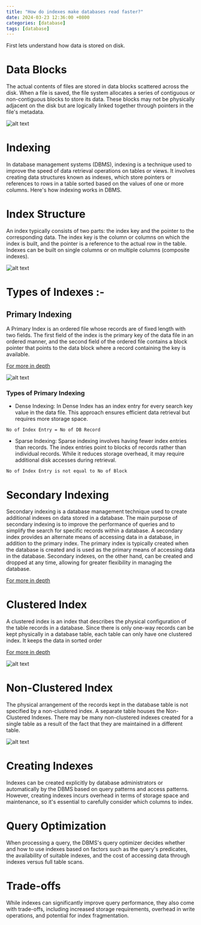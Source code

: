 ```yaml
---
title: "How do indexes make databases read faster?"
date: 2024-03-23 12:36:00 +0800
categories: [database]
tags: [database]
---
```

First lets understand how data is stored on disk.

# Data Blocks

The actual contents of files are stored in data blocks scattered across the disk. When a file is saved, the file system allocates a series of contiguous or non-contiguous blocks to store its data. These blocks may not be physically adjacent on the disk but are logically linked together through pointers in the file's metadata.

![alt text](../assets/database/datablock.gif)

# Indexing

In database management systems (DBMS), indexing is a technique used to improve the speed of data retrieval operations on tables or views. It involves creating data structures known as indexes, which store pointers or references to rows in a table sorted based on the values of one or more columns. Here's how indexing works in DBMS.

# Index Structure

An index typically consists of two parts: the index key and the pointer to the corresponding data. The index key is the column or columns on which the index is built, and the pointer is a reference to the actual row in the table. Indexes can be built on single columns or on multiple columns (composite indexes).

![alt text](../assets/database/index.png)

# Types of Indexes :-

## Primary Indexing
A Primary Index is an ordered file whose records are of fixed length with two fields. The first field of the index is the primary key of the data file in an ordered manner, and the second field of the ordered file contains a block pointer that points to the data block where a record containing the key is available.

[For more in depth](https://www.geeksforgeeks.org/primary-indexing-in-databases/)

![alt text](../assets/database/primmaryIndex.jpeg)


### Types of Primary Indexing

- Dense Indexing: In Dense Index has an index entry for every search key value in the data file. This approach ensures efficient data retrieval but requires more storage space.

```
No of Index Entry = No of DB Record
```

- Sparse Indexing: Sparse indexing involves having fewer index entries than records. The index entries point to blocks of records rather than individual records. While it reduces storage overhead, it may require additional disk accesses during retrieval.

```
No of Index Entry is not equal to No of Block
```
# Secondary Indexing
Secondary indexing is a database management technique used to create additional indexes on data stored in a database. The main purpose of secondary indexing is to improve the performance of queries and to simplify the search for specific records within a database. A secondary index provides an alternate means of accessing data in a database, in addition to the primary index. The primary index is typically created when the database is created and is used as the primary means of accessing data in the database. Secondary indexes, on the other hand, can be created and dropped at any time, allowing for greater flexibility in managing the database.

[For more in depth](https://www.geeksforgeeks.org/secondary-indexing-in-databases/)

# Clustered Index
A clustered index is an index that describes the physical configuration of the table records in a database. Since there is only one-way records can be kept physically in a database table, each table can only have one clustered index. It keeps the data in sorted order

[For more in depth](https://www.boardinfinity.com/blog/clustered-and-non-clustered-index/)

![alt text](../assets/database/clusteredIndex.png)

# Non-Clustered Index
The physical arrangement of the records kept in the database table is not specified by a non-clustered index. A separate table houses the Non-Clustered Indexes. There may be many non-clustered indexes created for a single table as a result of the fact that they are maintained in a different table.

![alt text](../assets/database/nonClusterIndex.png)


# Creating Indexes

Indexes can be created explicitly by database administrators or automatically by the DBMS based on query patterns and access patterns. However, creating indexes incurs overhead in terms of storage space and maintenance, so it's essential to carefully consider which columns to index.

# Query Optimization

When processing a query, the DBMS's query optimizer decides whether and how to use indexes based on factors such as the query's predicates, the availability of suitable indexes, and the cost of accessing data through indexes versus full table scans.

# Trade-offs

While indexes can significantly improve query performance, they also come with trade-offs, including increased storage requirements, overhead in write operations, and potential for index fragmentation.